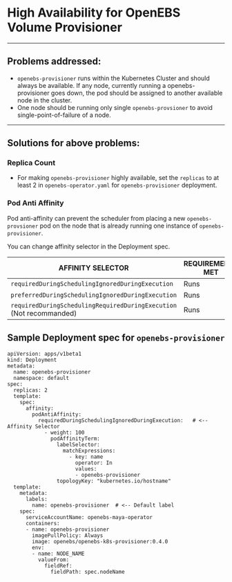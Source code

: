 # High Availability for OpenEBS Volume Provisioner
---
## Problems addressed:

- `openebs-provisioner` runs within the Kubernetes Cluster and should always be available. If any node, currently running a openebs-provisioner goes down, the pod should be assigned to another available node in the cluster.
- One node should be running only single `openebs-provsioner` to avoid single-point-of-failure of a node. 

---
## Solutions for above problems: 

### Replica Count

- For making `openebs-provisioner` highly available, set the `replicas` to at least 2 in `openebs-operator.yaml` for `openebs-provisioner` deployment.

### Pod Anti Affinity
Pod anti-affinity can prevent the scheduler from placing a new `openebs-provsioner` pod on the node that is already running one instance of `openebs-provisioner`. 


You can change affinity selector in the Deployment spec.


| AFFINITY SELECTOR | 	REQUIREMENTS MET  |  REQUIREMENTS NOT MET | REQUIREMENTS LOST | 
|---|---|--- | --- |
|`requiredDuringSchedulingIgnoredDuringExecution`  | Runs | Fails | Keeps Running |
|`preferredDuringSchedulingIgnoredDuringExecution` |	Runs |	Runs |	Keeps Running|
|`requiredDuringSchedulingRequiredDuringExecution` (Not recommanded) |	Runs |	Fails | Fails|




## Sample Deployment spec for `openebs-provisioner`

```
apiVersion: apps/v1beta1
kind: Deployment
metadata:
  name: openebs-provisioner
  namespace: default
spec:
  replicas: 2
  template:
    spec:
      affinity:
        podAntiAffinity:
          requiredDuringSchedulingIgnoredDuringExecution:   # <-- Affinity Selector 
            - weight: 100
              podAffinityTerm:
                labelSelector:
                  matchExpressions:
                    - key: name
                      operator: In
                      values:
                      - openebs-provisioner
                topologyKey: "kubernetes.io/hostname"
  template:
    metadata:
      labels:
        name: openebs-provisioner  # <-- Default label
    spec:
      serviceAccountName: openebs-maya-operator
      containers:
      - name: openebs-provisioner
        imagePullPolicy: Always
        image: openebs/openebs-k8s-provisioner:0.4.0
        env:
        - name: NODE_NAME
          valueFrom:
            fieldRef:
              fieldPath: spec.nodeName

```

